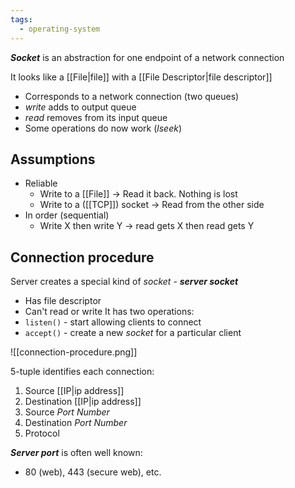 ```yaml
---
tags:
  - operating-system
---
```

***Socket*** is an abstraction for one endpoint of a network connection

It looks like a [[File|file]] with a [[File Descriptor|file descriptor]]
- Corresponds to a network connection (two queues)
- *write* adds to output queue
- *read* removes from its input queue
- Some operations do now work (*lseek*)

## Assumptions
- Reliable
	- Write to a [[File]] -> Read it back. Nothing is lost
	- Write to a ([[TCP]]) socket -> Read from the other side 
- In order (sequential)
	- Write X then write Y -> read gets X then read gets Y

## Connection procedure
Server creates a special kind of *socket* - ***server socket***
- Has file descriptor
- Can't read or write
It has two operations:
- `listen()` - start allowing clients to connect
- `accept()` - create a new *socket* for a particular client

![[connection-procedure.png]]

5-tuple identifies each connection:
1) Source [[IP|ip address]]
2) Destination [[IP|ip address]]
3) Source *Port Number*
4) Destination *Port Number*
5) Protocol

***Server port*** is often well known:
- 80 (web), 443 (secure web), etc.
